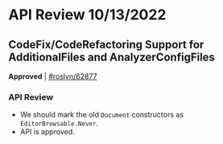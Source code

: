 # API Review 10/13/2022

## CodeFix/CodeRefactoring Support for AdditionalFiles and AnalyzerConfigFiles

**Approved** | [#roslyn/62877](https://github.com/dotnet/roslyn/issues/62877#issuecomment-1278144582)

### API Review

* We should mark the old `Document` constructors as `EditorBrowsable.Never`.
* API is approved.
